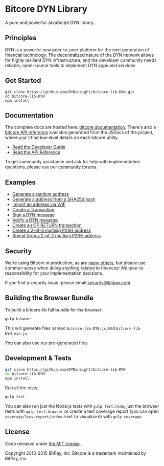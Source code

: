 Bitcore DYN Library
=======

A pure and powerful JavaScript DYN library.

## Principles

DYN is a powerful new peer-to-peer platform for the next generation of financial technology. The decentralized nature of the DYN network allows for highly resilient DYN infrastructure, and the developer community needs reliable, open-source tools to implement DYN apps and services.

## Get Started

```
git clone https://github.com/DYNinsight/bitcore-lib-DYN.git
cd bitcore-lib-DYN
npm install
```


## Documentation

The complete docs are hosted here: [bitcore documentation](http://bitcore.io/guide/). There's also a [bitcore API reference](http://bitcore.io/api/) available generated from the JSDocs of the project, where you'll find low-level details on each bitcore utility.

- [Read the Developer Guide](http://bitcore.io/guide/)
- [Read the API Reference](http://bitcore.io/api/)

To get community assistance and ask for help with implementation questions, please use our [community forums](https://forum.bitcore.io/).

## Examples

* [Generate a random address](https://github.com/DYNinsight/bitcore-lib-DYN/blob/master/docs/examples.md#generate-a-random-address)
* [Generate a address from a SHA256 hash](https://github.com/DYNinsight/bitcore-lib-DYN/blob/master/docs/examples.md#generate-a-address-from-a-sha256-hash)
* [Import an address via WIF](https://github.com/DYNinsight/bitcore-lib-DYN/blob/master/docs/examples.md#import-an-address-via-wif)
* [Create a Transaction](https://github.com/DYNinsight/bitcore-lib-DYN/blob/master/docs/examples.md#create-a-transaction)
* [Sign a DYN message](https://github.com/DYNinsight/bitcore-lib-DYN/blob/master/docs/examples.md#sign-a-bitcoin-message)
* [Verify a DYN message](https://github.com/DYNinsight/bitcore-lib-DYN/blob/master/docs/examples.md#verify-a-bitcoin-message)
* [Create an OP RETURN transaction](https://github.com/DYNinsight/bitcore-lib-DYN/blob/master/docs/examples.md#create-an-op-return-transaction)
* [Create a 2-of-3 multisig P2SH address](https://github.com/DYNinsight/bitcore-lib-DYN/blob/master/docs/examples.md#create-a-2-of-3-multisig-p2sh-address)
* [Spend from a 2-of-2 multisig P2SH address](https://github.com/DYNinsight/bitcore-lib-DYN/blob/master/docs/examples.md#spend-from-a-2-of-2-multisig-p2sh-address)


## Security

We're using Bitcore in production, as are [many others](http://bitcore.io#projects), but please use common sense when doing anything related to finances! We take no responsibility for your implementation decisions.

If you find a security issue, please email security@bitpay.com.

## Building the Browser Bundle

To build a bitcore-lib full bundle for the browser:

```sh
gulp browser
```

This will generate files named `bitcore-lib-DYN.js` and `bitcore-lib-DYN.min.js`.

You can also use our pre-generated files

## Development & Tests

```sh
git clone https://github.com/DYNinsight/bitcore-lib-DYN
cd bitcore-lib-DYN
npm install
```

Run all the tests:

```sh
gulp test
```

You can also run just the Node.js tests with `gulp test:node`, just the browser tests with `gulp test:browser`
or create a test coverage report (you can open `coverage/lcov-report/index.html` to visualize it) with `gulp coverage`.

## License

Code released under [the MIT license](https://github.com/DYNinsight/bitcore-lib-DYN/blob/master/LICENSE).

Copyright 2013-2015 BitPay, Inc. Bitcore is a trademark maintained by BitPay, Inc.
